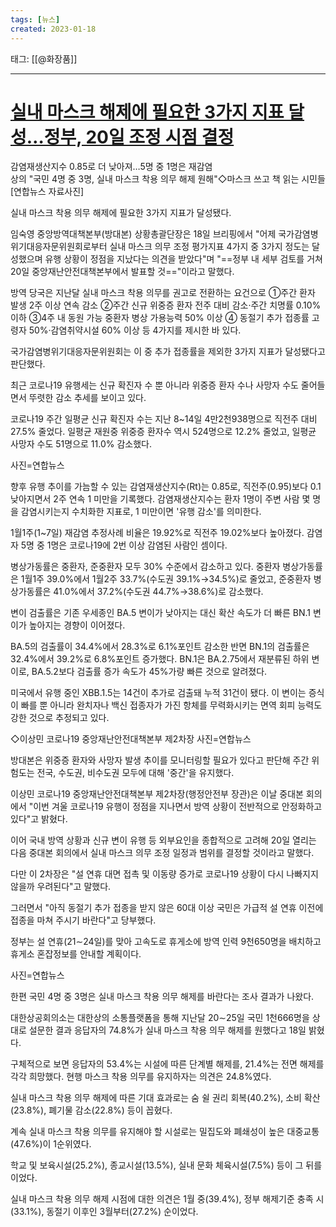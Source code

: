 ```yaml
---
tags: [뉴스]
created: 2023-01-18
---
```


태그: [[@화장품]]

___

# [실내 마스크 해제에 필요한 3가지 지표 달성…정부, 20일 조정 시점 결정](https://n.news.naver.com/article/087/0000947763?sid=102)
감염재생산지수 0.85로 더 낮아져…5명 중 1명은 재감염  
상의 "국민 4명 중 3명, 실내 마스크 착용 의무 해제 원해"◇마스크 쓰고 책 읽는 시민들 [연합뉴스 자료사진]  

실내 마스크 착용 의무 해제에 필요한 3가지 지표가 달성됐다.

임숙영 중앙방역대책본부(방대본) 상황총괄단장은 18일 브리핑에서 "어제 국가감염병위기대응자문위원회로부터 실내 마스크 의무 조정 평가지표 4가지 중 3가지 정도는 달성했으며 유행 상황이 정점을 지났다는 의견을 받았다"며 "==정부 내 세부 검토를 거쳐 20일 중앙재난안전대책본부에서 발표할 것=="이라고 말했다.

방역 당국은 지난달 실내 마스크 착용 의무를 권고로 전환하는 요건으로 ➀주간 환자 발생 2주 이상 연속 감소 ➁주간 신규 위중증 환자 전주 대비 감소·주간 치명률 0.10% 이하 ➂4주 내 동원 가능 중환자 병상 가용능력 50% 이상 ➃ 동절기 추가 접종률 고령자 50%·감염취약시설 60% 이상 등 4가지를 제시한 바 있다.

국가감염병위기대응자문위원회는 이 중 추가 접종률을 제외한 3가지 지표가 달성됐다고 판단했다.

최근 코로나19 유행세는 신규 확진자 수 뿐 아니라 위중증 환자 수나 사망자 수도 줄어들면서 뚜렷한 감소 추세를 보이고 있다.

코로나19 주간 일평균 신규 확진자 수는 지난 8\~14일 4만2천938명으로 직전주 대비 27.5% 줄었다. 일평균 재원중 위중증 환자수 역시 524명으로 12.2% 줄었고, 일평균 사망자 수도 51명으로 11.0% 감소했다.

사진=연합뉴스  

향후 유행 추이를 가늠할 수 있는 감염재생산지수(Rt)는 0.85로, 직전주(0.95)보다 0.1 낮아지면서 2주 연속 1 미만을 기록했다. 감염재생산지수는 환자 1명이 주변 사람 몇 명을 감염시키는지 수치화한 지표로, 1 미만이면 '유행 감소'를 의미한다.

1월1주(1\~7일) 재감염 추정사례 비율은 19.92%로 직전주 19.02%보다 높아졌다. 감염자 5명 중 1명은 코로나19에 2번 이상 감염된 사람인 셈이다.

병상가동률은 중환자, 준중환자 모두 30% 수준에서 감소하고 있다. 중환자 병상가동률은 1월1주 39.0%에서 1월2주 33.7%(수도권 39.1%→34.5%)로 줄었고, 준중환자 병상가동률은 41.0%에서 37.2%(수도권 44.7%→38.6%)로 감소했다.

변이 검출률은 기존 우세종인 BA.5 변이가 낮아지는 대신 확산 속도가 더 빠른 BN.1 변이가 높아지는 경향이 이어졌다.

BA.5의 검출률이 34.4%에서 28.3%로 6.1%포인트 감소한 반면 BN.1의 검출률은 32.4%에서 39.2%로 6.8%포인트 증가했다. BN.1은 BA.2.75에서 재분류된 하위 변이로, BA.5.2보다 검출률 증가 속도가 45%가량 빠른 것으로 알려졌다.

미국에서 유행 중인 XBB.1.5는 14건이 추가로 검출돼 누적 31건이 됐다. 이 변이는 증식이 빠를 뿐 아니라 완치자나 백신 접종자가 가진 항체를 무력화시키는 면역 회피 능력도 강한 것으로 추정되고 있다.

◇이상민 코로나19 중앙재난안전대책본부 제2차장 사진=연합뉴스  

방대본은 위중증 환자와 사망자 발생 추이를 모니터링할 필요가 있다고 판단해 주간 위험도는 전국, 수도권, 비수도권 모두에 대해 '중간'을 유지했다.

이상민 코로나19 중앙재난안전대책본부 제2차장(행정안전부 장관)은 이날 중대본 회의에서 "이번 겨울 코로나19 유행이 정점을 지나면서 방역 상황이 전반적으로 안정화하고 있다"고 밝혔다.

이어 국내 방역 상황과 신규 변이 유행 등 외부요인을 종합적으로 고려해 20일 열리는 다음 중대본 회의에서 실내 마스크 의무 조정 일정과 범위를 결정할 것이라고 말했다.

다만 이 2차장은 "설 연휴 대면 접촉 및 이동량 증가로 코로나19 상황이 다시 나빠지지 않을까 우려된다"고 말했다.

그러면서 "아직 동절기 추가 접종을 받지 않은 60대 이상 국민은 가급적 설 연휴 이전에 접종을 마쳐 주시기 바란다"고 당부했다.

정부는 설 연휴(21∼24일)를 맞아 고속도로 휴게소에 방역 인력 9천650명을 배치하고 휴게소 혼잡정보를 안내할 계획이다.

사진=연합뉴스  

한편 국민 4명 중 3명은 실내 마스크 착용 의무 해제를 바란다는 조사 결과가 나왔다.

대한상공회의소는 대한상의 소통플랫폼을 통해 지난달 20∼25일 국민 1천666명을 상대로 설문한 결과 응답자의 74.8%가 실내 마스크 착용 의무 해제를 원했다고 18일 밝혔다.

구체적으로 보면 응답자의 53.4%는 시설에 따른 단계별 해제를, 21.4%는 전면 해제를 각각 희망했다. 현행 마스크 착용 의무를 유지하자는 의견은 24.8%였다.

실내 마스크 착용 의무 해제에 따른 기대 효과로는 숨 쉴 권리 회복(40.2%), 소비 확산(23.8%), 폐기물 감소(22.8%) 등이 꼽혔다.

계속 실내 마스크 착용 의무를 유지해야 할 시설로는 밀집도와 폐쇄성이 높은 대중교통(47.6%)이 1순위였다.

학교 및 보육시설(25.2%), 종교시설(13.5%), 실내 문화 체육시설(7.5%) 등이 그 뒤를 이었다.

실내 마스크 착용 의무 해제 시점에 대한 의견은 1월 중(39.4%), 정부 해제기준 충족 시(33.1%), 동절기 이후인 3월부터(27.2%) 순이었다.
